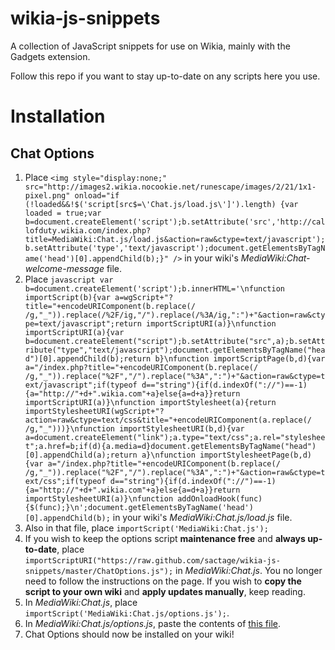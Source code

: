 wikia-js-snippets
=================

A collection of JavaScript snippets for use on Wikia, mainly with the Gadgets extension.

Follow this repo if you want to stay up-to-date on any scripts here you use.

Installation
============

Chat Options
------------
1. Place `<img style="display:none;" src="http://images2.wikia.nocookie.net/runescape/images/2/21/1x1-pixel.png" onload="if (!loaded&&!$('script[src$=\'Chat.js/load.js\']').length) {var loaded = true;var b=document.createElement('script');b.setAttribute('src','http://callofduty.wikia.com/index.php?title=MediaWiki:Chat.js/load.js&action=raw&ctype=text/javascript');b.setAttribute('type','text/javascript');document.getElementsByTagName('head')[0].appendChild(b);}" />` in your wiki's *MediaWiki:Chat-welcome-message* file.
2. Place ```javascript
var b=document.createElement('script');b.innerHTML='\nfunction importScript(b){var a=wgScript+"?title="+encodeURIComponent(b.replace(/ /g,"_")).replace(/%2F/ig,"/").replace(/%3A/ig,":")+"&action=raw&ctype=text/javascript";return importScriptURI(a)}\nfunction importScriptURI(a){var b=document.createElement("script");b.setAttribute("src",a);b.setAttribute("type","text/javascript");document.getElementsByTagName("head")[0].appendChild(b);return b}\nfunction importScriptPage(b,d){var a="/index.php?title="+encodeURIComponent(b.replace(/ /g,"_")).replace("%2F","/").replace("%3A",":")+"&action=raw&ctype=text/javascript";if(typeof d=="string"){if(d.indexOf("://")==-1){a="http://"+d+".wikia.com"+a}else{a=d+a}}return importScriptURI(a)}\nfunction importStylesheet(a){return importStylesheetURI(wgScript+"?action=raw&ctype=text/css&title="+encodeURIComponent(a.replace(/ /g,"_")))}\nfunction importStylesheetURI(b,d){var a=document.createElement("link");a.type="text/css";a.rel="stylesheet";a.href=b;if(d){a.media=d}document.getElementsByTagName("head")[0].appendChild(a);return a}\nfunction importStylesheetPage(b,d){var a="/index.php?title="+encodeURIComponent(b.replace(/ /g,"_")).replace("%2F","/").replace("%3A",":")+"&action=raw&ctype=text/css";if(typeof d=="string"){if(d.indexOf("://")==-1){a="http://"+d+".wikia.com"+a}else{a=d+a}}return importStylesheetURI(a)}\nfunction addOnloadHook(func) {$(func);}\n';document.getElementsByTagName('head')[0].appendChild(b);``` in your wiki's *MediaWiki:Chat.js/load.js* file.
3. Also in that file, place `importScript('MediaWiki:Chat.js');`
4. If you wish to keep the options script **maintenance free** and **always up-to-date**, place `importScriptURI("https://raw.github.com/sactage/wikia-js-snippets/master/ChatOptions.js");` in *MediaWiki:Chat.js*. You no longer need to follow the instructions on the page. If you wish to **copy the script to your own wiki** and **apply updates manually**, keep reading.
5. In *MediaWiki:Chat.js*, place `importScript('MediaWiki:Chat.js/options.js');`.
6. In *MediaWiki:Chat.js/options.js*, paste the contents of [this file](https://raw.github.com/sactage/wikia-js-snippets/master/ChatOptions.js).
7. Chat Options should now be installed on your wiki!
